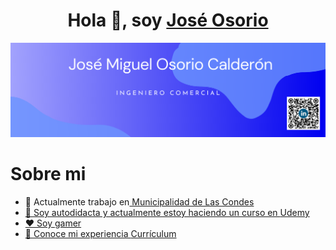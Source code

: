 <h1 align="center">Hola 👋, soy <a href="https://www.linkedin.com/in/ingcomercial-joseosorio/" target="blank">
José Osorio</a></h1>


<img src="https://github.com/ingcomercial-joseosorio/ingcomercial-joseosorio/blob/main/Banner%20Github.png">


<h1>Sobre mi</h1>

- 🔭 Actualmente trabajo en<a href="https://lascondes.cl/" target="blank"> Municipalidad de Las Condes
- 📖 Soy autodidacta y actualmente estoy haciendo un curso en <a href="https://www.udemy.com/course/master-sql-server/" target="blank"> Udemy
- ❤️ Soy gamer
- 📄 Conoce mi experiencia <a href="https://github.com/ingcomercial-joseosorio/ingcomercial-joseosorio/blob/main/CV%20Ing%20Comercial%20Jos%C3%A9%20Miguel%20Osorio.pdf" target="blank"> Currículum

  
<!--
**ingcomercial-joseosorio/ingcomercial-joseosorio** is a ✨ _special_ ✨ repository because its `README.md` (this file) appears on your GitHub profile.

Here are some ideas to get you started:

- 🔭 I’m currently working on ...
- 🌱 I’m currently learning ...
- 👯 I’m looking to collaborate on ...
- 🤔 I’m looking for help with ...
- 💬 Ask me about ...
- 📫 How to reach me: ...
- 😄 Pronouns: ...
- ⚡ Fun fact: ...
-->
